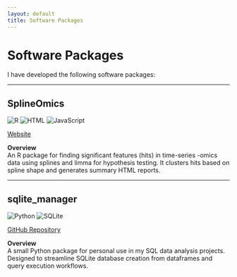 ```yaml
---
layout: default
title: Software Packages
---
```

# Software Packages

I have developed the following software packages:

---

## **SplineOmics**  

![R](https://img.shields.io/badge/R-blue?style=flat&logo=r&logoColor=white) 
![HTML](https://img.shields.io/badge/HTML-orange?style=flat&logo=html5&logoColor=white) 
![JavaScript](https://img.shields.io/badge/JavaScript-yellow?style=flat&logo=javascript&logoColor=white)

[Website](https://csbg.github.io/SplineOmics/)

**Overview**  
An R package for finding significant features (hits) in time-series -omics data using splines and limma for hypothesis testing. It clusters hits based on spline shape and generates summary HTML reports.

---

## **sqlite_manager**

![Python](https://img.shields.io/badge/Python-yellow?style=flat&logo=python&logoColor=white) 
![SQLite](https://img.shields.io/badge/SQLite-lightblue?style=flat&logo=sqlite&logoColor=white)

[GitHub Repository](https://github.com/Thomas-Rauter/sqlite_manager)

**Overview**  
A small Python package for personal use in my SQL data analysis projects. Designed to streamline 
SQLite database creation from dataframes and query execution workflows.
